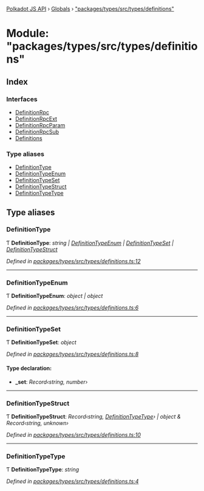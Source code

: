 [Polkadot JS API](../README.md) › [Globals](../globals.md) › ["packages/types/src/types/definitions"](_packages_types_src_types_definitions_.md)

# Module: "packages/types/src/types/definitions"

## Index

### Interfaces

* [DefinitionRpc](../interfaces/_packages_types_src_types_definitions_.definitionrpc.md)
* [DefinitionRpcExt](../interfaces/_packages_types_src_types_definitions_.definitionrpcext.md)
* [DefinitionRpcParam](../interfaces/_packages_types_src_types_definitions_.definitionrpcparam.md)
* [DefinitionRpcSub](../interfaces/_packages_types_src_types_definitions_.definitionrpcsub.md)
* [Definitions](../interfaces/_packages_types_src_types_definitions_.definitions.md)

### Type aliases

* [DefinitionType](_packages_types_src_types_definitions_.md#definitiontype)
* [DefinitionTypeEnum](_packages_types_src_types_definitions_.md#definitiontypeenum)
* [DefinitionTypeSet](_packages_types_src_types_definitions_.md#definitiontypeset)
* [DefinitionTypeStruct](_packages_types_src_types_definitions_.md#definitiontypestruct)
* [DefinitionTypeType](_packages_types_src_types_definitions_.md#definitiontypetype)

## Type aliases

###  DefinitionType

Ƭ **DefinitionType**: *string | [DefinitionTypeEnum](_packages_types_src_types_definitions_.md#definitiontypeenum) | [DefinitionTypeSet](_packages_types_src_types_definitions_.md#definitiontypeset) | [DefinitionTypeStruct](_packages_types_src_types_definitions_.md#definitiontypestruct)*

*Defined in [packages/types/src/types/definitions.ts:12](https://github.com/polkadot-js/api/blob/9f4007bd4/packages/types/src/types/definitions.ts#L12)*

___

###  DefinitionTypeEnum

Ƭ **DefinitionTypeEnum**: *object | object*

*Defined in [packages/types/src/types/definitions.ts:6](https://github.com/polkadot-js/api/blob/9f4007bd4/packages/types/src/types/definitions.ts#L6)*

___

###  DefinitionTypeSet

Ƭ **DefinitionTypeSet**: *object*

*Defined in [packages/types/src/types/definitions.ts:8](https://github.com/polkadot-js/api/blob/9f4007bd4/packages/types/src/types/definitions.ts#L8)*

#### Type declaration:

* **_set**: *Record‹string, number›*

___

###  DefinitionTypeStruct

Ƭ **DefinitionTypeStruct**: *Record‹string, [DefinitionTypeType](_packages_types_src_types_definitions_.md#definitiontypetype)› | object & Record‹string, unknown›*

*Defined in [packages/types/src/types/definitions.ts:10](https://github.com/polkadot-js/api/blob/9f4007bd4/packages/types/src/types/definitions.ts#L10)*

___

###  DefinitionTypeType

Ƭ **DefinitionTypeType**: *string*

*Defined in [packages/types/src/types/definitions.ts:4](https://github.com/polkadot-js/api/blob/9f4007bd4/packages/types/src/types/definitions.ts#L4)*

